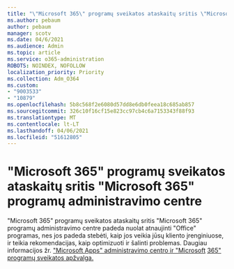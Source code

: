 ```yaml
---
title: "\"Microsoft 365\" programų sveikatos ataskaitų sritis \"Microsoft 365\" programų administravimo centre"
ms.author: pebaum
author: pebaum
manager: scotv
ms.date: 04/6/2021
ms.audience: Admin
ms.topic: article
ms.service: o365-administration
ROBOTS: NOINDEX, NOFOLLOW
localization_priority: Priority
ms.collection: Adm_O364
ms.custom:
- "9003533"
- "10879"
ms.openlocfilehash: 5b8c568f2e6080d57dd8e6db0feea18c685ab857
ms.sourcegitcommit: 326c10f16cf15e823cc97cb4c6a7153343f88f93
ms.translationtype: MT
ms.contentlocale: lt-LT
ms.lasthandoff: 04/06/2021
ms.locfileid: "51612805"
---
```

# <a name="microsoft-365-apps-health-dashboard-in-the-microsoft-365-apps-admin-center"></a>"Microsoft 365" programų sveikatos ataskaitų sritis "Microsoft 365" programų administravimo centre

"Microsoft 365" programų sveikatos ataskaitų sritis "Microsoft 365" programų administravimo centre padeda nuolat atnaujinti "Office" programas, nes jos padeda stebėti, kaip jos veikia jūsų kliento įrenginiuose, ir teikia rekomendacijas, kaip optimizuoti ir šalinti problemas. Daugiau informacijos žr. ["Microsoft Apps" administravimo centro ir "Microsoft](https://docs.microsoft.com/deployoffice/admincenter/overview) [365" programų sveikatos apžvalga.](https://docs.microsoft.com/deployoffice/admincenter/microsoft-365-apps-health)



